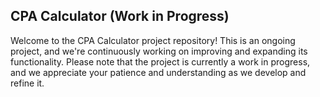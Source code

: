 ## CPA Calculator (Work in Progress)

Welcome to the CPA Calculator project repository! This is an ongoing project, and we're continuously working on improving and expanding its functionality. Please note that the project is currently a work in progress, and we appreciate your patience and understanding as we develop and refine it.
